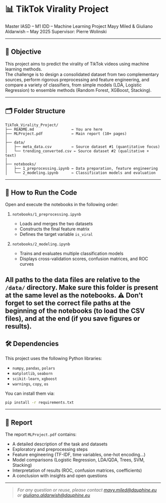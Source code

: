 
# 📊 TikTok Virality Project
Master IASD – M1 IDD – Machine Learning Project
Mayy Miled & Giuliano Aldarwish – May 2025
Supervisor: Pierre Wolinski

---

## 🧠 Objective

This project aims to predict the virality of TikTok videos using machine learning methods.  
The challenge is to design a consolidated dataset from two complementary sources, perform rigorous preprocessing and feature engineering, and compare a variety of classifiers, from simple models (LDA, Logistic Regression) to ensemble methods (Random Forest, XGBoost, Stacking).

---

## 🗂️ Folder Structure

```
TikTok_Virality_Project/
├── README.md                 ← You are here
├── MLProject.pdf             ← Main report (10+ pages)
│
├── data/
│   ├── meta_data.csv         ← Source dataset #1 (quantitative focus)
│   └── trending_converted.csv ← Source dataset #2 (qualitative + text)
│
├── notebooks/
│   ├── 1_preprocessing.ipynb ← Data preparation, feature engineering
│   └── 2_modeling.ipynb      ← Classification models and evaluation
```

---

## 🚀 How to Run the Code

Open and execute the notebooks in the following order:

1. `notebooks/1_preprocessing.ipynb`  
   - Loads and merges the two datasets
   - Constructs the final feature matrix
   - Defines the target variable `is_viral`

2. `notebooks/2_modeling.ipynb`  
   - Trains and evaluates multiple classification models
   - Displays cross-validation scores, confusion matrices, and ROC curves

All paths to the data files are relative to the `/data/` directory. Make sure this folder is present at the same level as the notebooks.
⚠️ Don’t forget to set the correct file paths at the beginning of the notebooks (to load the CSV files),
and at the end (if you save figures or results).
---

## 🛠️ Dependencies

This project uses the following Python libraries:

- `numpy`, `pandas`, `polars`
- `matplotlib`, `seaborn`
- `scikit-learn`, `xgboost`
- `warnings`, `copy`, `os`

You can install them via:

```bash
pip install -r requirements.txt
```

---

## 📄 Report

The report `MLProject.pdf` contains:

- A detailed description of the task and datasets
- Exploratory and preprocessing steps
- Feature engineering (TF-IDF, time variables, one-hot encoding...)
- Model comparisons (Logistic Regression, LDA/QDA, Trees, SVM, Stacking)
- Interpretation of results (ROC, confusion matrices, coefficients)
- A conclusion with insights and open questions

---

> *For any question or reuse, please contact mayy.miled@dauphine.eu or giuliano.aldarwish@dauphine.eu*
